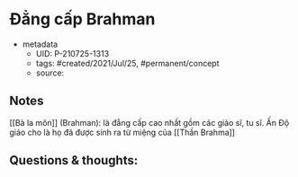 # Đẳng cấp Brahman

- metadata
	- UID: P-210725-1313
	- tags: #created/2021/Jul/25, #permanent/concept 
	- source: 

## Notes
[[Bà la môn]] (Brahman): là đẳng cấp cao nhất gồm các giáo sĩ, tu sĩ. Ấn Độ giáo cho là họ đã được sinh ra từ miệng của [[Thần Brahma]]

## Questions & thoughts:
